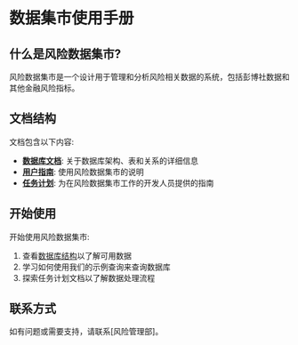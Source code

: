 # 数据集市使用手册


## 什么是风险数据集市?

风险数据集市是一个设计用于管理和分析风险相关数据的系统，包括彭博社数据和其他金融风险指标。

## 文档结构

文档包含以下内容:

- **[数据库文档](database.md)**: 关于数据库架构、表和关系的详细信息
- **[用户指南](handbook)**: 使用风险数据集市的说明
- **[任务计划](schedule)**: 为在风险数据集市工作的开发人员提供的指南

## 开始使用

开始使用风险数据集市:

1. 查看[数据库结构](database.md)以了解可用数据
2. 学习如何使用我们的示例查询来查询数据库
3. 探索任务计划文档以了解数据处理流程

## 联系方式

如有问题或需要支持，请联系[风险管理部]。